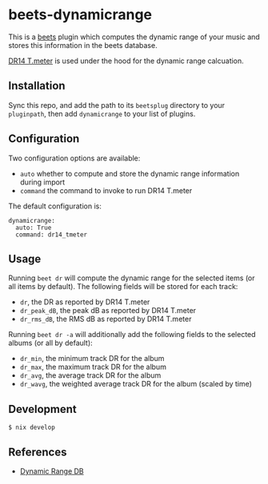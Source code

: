 # beets-dynamicrange

This is a [beets](https://github.com/beetbox/beets) plugin which computes the
dynamic range of your music and stores this information in the beets database.

[DR14 T.meter](https://github.com/simon-r/dr14_t.meter) is used under the hood
for the dynamic range calcuation.

## Installation

Sync this repo, and add the path to its `beetsplug` directory to your
`pluginpath`, then add `dynamicrange` to your list of plugins.

## Configuration

Two configuration options are available:

- `auto` whether to compute and store the dynamic range information during import
- `command` the command to invoke to run DR14 T.meter

The default configuration is:

```
dynamicrange:
  auto: True
  command: dr14_tmeter
```

## Usage

Running `beet dr` will compute the dynamic range for the selected items (or all
items by default). The following fields will be stored for each track:

- `dr`, the DR as reported by DR14 T.meter
- `dr_peak_dB`, the peak dB as reported by DR14 T.meter
- `dr_rms_dB`, the RMS dB as reported by DR14 T.meter

Running `beet dr -a` will additionally add the following fields to the selected
albums (or all by default):

- `dr_min`, the minimum track DR for the album
- `dr_max`, the maximum track DR for the album
- `dr_avg`, the average track DR for the album
- `dr_wavg`, the weighted average track DR for the album (scaled by time)


## Development

```
$ nix develop
```

## References

- [Dynamic Range DB](https://dr.loudness-war.info/)
